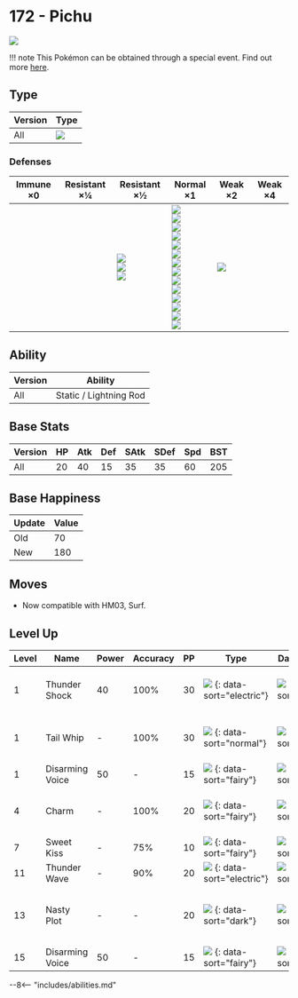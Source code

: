 # 172 - Pichu
![][172]

!!! note
    This Pokémon can be obtained through a special event. Find out more [here](../../special_events/#baby-pokemon-egg-gift).

## Type

Version | Type
---     | ---
All     | ![][electric]

### Defenses

Immune ×0 | Resistant ×¼ | Resistant ×½                                   | Normal ×1                                                                                                                                                                                             | Weak ×2         | Weak ×4
---       | ---          | ---                                            | ---                                                                                                                                                                                                   | ---             | ---
&nbsp;    | &nbsp;       | ![][flying]<br>![][steel]<br>![][electric]<br> | ![][normal]<br>![][fighting]<br>![][poison]<br>![][rock]<br>![][bug]<br>![][ghost]<br>![][fire]<br>![][water]<br>![][grass]<br>![][psychic]<br>![][ice]<br>![][dragon]<br>![][dark]<br>![][fairy]<br> | ![][ground]<br> | &nbsp;

## Ability

Version | Ability
---     | ---
All     | Static / Lightning Rod

## Base Stats

Version | HP  | Atk | Def | SAtk | SDef | Spd | BST
---     | --- | --- | --- | ---  | ---  | --- | ---
All     | 20  | 40  | 15  | 35   | 35   | 60  | 205

## Base Happiness

Update | Value
---    | ---
Old    | 70
New    | 180

## Moves

 - Now compatible with HM03, Surf.

## Level Up

Level | Name            | Power | Accuracy | PP  | Type                                   | Damage Class                         | Description
---   | ---             | ---   | ---      | --- | ---                                    | ---                                  | ---
1     | Thunder Shock   | 40    | 100%     | 30  | ![][electric] {: data-sort="electric"} | ![][special] {: data-sort="special"} | Has a 10% chance to paralyze the target.
1     | Tail Whip       | -     | 100%     | 30  | ![][normal] {: data-sort="normal"}     | ![][status] {: data-sort="status"}   | Lowers the target's Defense by one stage.
1     | Disarming Voice | 50    | -        | 15  | ![][fairy] {: data-sort="fairy"}       | ![][special] {: data-sort="special"} | Never misses.
4     | Charm           | -     | 100%     | 20  | ![][fairy] {: data-sort="fairy"}       | ![][status] {: data-sort="status"}   | Lowers the target's Attack by two stages.
7     | Sweet Kiss      | -     | 75%      | 10  | ![][fairy] {: data-sort="fairy"}       | ![][status] {: data-sort="status"}   | Confuses the target.
11    | Thunder Wave    | -     | 90%      | 20  | ![][electric] {: data-sort="electric"} | ![][status] {: data-sort="status"}   | Paralyzes the target.
13    | Nasty Plot      | -     | -        | 20  | ![][dark] {: data-sort="dark"}         | ![][status] {: data-sort="status"}   | Raises the user's Special Attack by two stages.
15    | Disarming Voice | 50    | -        | 15  | ![][fairy] {: data-sort="fairy"}       | ![][special] {: data-sort="special"} | Never misses.

--8<-- "includes/abilities.md"

[172]: ../img/pokemon/172.png
[normal]: ../img/types/normal.png
[fire]: ../img/types/fire.png
[fighting]: ../img/types/fighting.png
[water]: ../img/types/water.png
[flying]: ../img/types/flying.png
[grass]: ../img/types/grass.png
[poison]: ../img/types/poison.png
[electric]: ../img/types/electric.png
[ground]: ../img/types/ground.png
[psychic]: ../img/types/psychic.png
[rock]: ../img/types/rock.png
[ice]: ../img/types/ice.png
[bug]: ../img/types/bug.png
[dragon]: ../img/types/dragon.png
[ghost]: ../img/types/ghost.png
[dark]: ../img/types/dark.png
[steel]: ../img/types/steel.png
[fairy]: ../img/types/fairy.png
[special]: ../img/types/special.png
[status]: ../img/types/status.png
